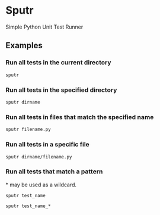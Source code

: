 # Sputr

Simple Python Unit Test Runner

## Examples

### Run all tests in the current directory
`sputr`

### Run all tests in the specified directory
`sputr dirname`

### Run all tests in files that match the specified name
`sputr filename.py`

### Run all tests in a specific file
`sputr dirname/filename.py`

### Run all tests that match a pattern

\* may be used as a wildcard.

`sputr test_name`

`sputr test_name_*`


